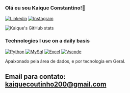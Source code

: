 ### Olá eu sou Kaique Constantino!👋

[![Linkedin](https://img.shields.io/badge/LinkedIn-0077B5?style=for-the-badge&logo=linkedin&logoColor=white)](https://www.linkedin.com/in/kaique-coutinho)
[![Instagram](https://img.shields.io/badge/Instagram-E4405F?style=for-the-badge&logo=instagram&logoColor=white)](https://www.instagram.com/kaique.k_k/)


![Kaique's GitHub stats](https://github-readme-stats.vercel.app/api?username=KaiqueConstantino&show_icons=true&theme=dracula)


### Technologies I use on a daily basis
[![Python](https://img.shields.io/badge/Python-14354C?style=for-the-badge&logo=python&logoColor=white)]()
[![MySql](https://img.shields.io/badge/MySQL-005C84?style=for-the-badge&logo=mysql&logoColor=white)]()
[![Excel](https://img.shields.io/badge/Microsoft_Excel-217346?style=for-the-badge&logo=microsoft-excel&logoColor=white)]()
[![Vscode](https://img.shields.io/badge/Visual_Studio_Code-0078D4?style=for-the-badge&logo=visual%20studio%20code&logoColor=white)]()


Apaixonado pela área de dados, e por tecnologia em Geral.

## Email para contato: kaiquecoutinho200@gmail.com
